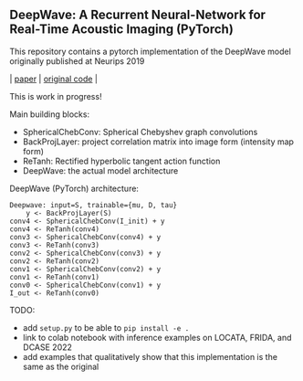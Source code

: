 ## DeepWave: A Recurrent Neural-Network for Real-Time Acoustic Imaging (PyTorch)


This repository contains a pytorch implementation of the DeepWave model originally published at Neurips 2019

| [paper](https://proceedings.neurips.cc/paper/2019/file/e9bf14a419d77534105016f5ec122d62-Paper.pdf) | [original code](https://github.com/imagingofthings/DeepWave) |

This is work in progress!

Main building blocks:
- SphericalChebConv: Spherical Chebyshev graph convolutions
- BackProjLayer: project correlation matrix into image form (intensity map form)
- ReTanh: Rectified hyperbolic tangent action function 
- DeepWave: the actual model architecture

DeepWave (PyTorch) architecture:
```
Deepwave: input=S, trainable={mu, D, tau}
    y <- BackProjLayer(S) 
conv4 <- SphericalChebConv(I_init) + y
conv4 <- ReTanh(conv4)
conv3 <- SphericalChebConv(conv4) + y
conv3 <- ReTanh(conv3)
conv2 <- SphericalChebConv(conv3) + y
conv2 <- ReTanh(conv2)
conv1 <- SphericalChebConv(conv2) + y
conv1 <- ReTanh(conv1)
conv0 <- SphericalChebConv(conv1) + y
I_out <- ReTanh(conv0)
```

TODO:
* add `setup.py` to be able to `pip install -e .`
* link to colab notebook with inference examples on LOCATA, FRIDA, and DCASE 2022
* add examples that qualitatively show that this implementation is the same as the original
